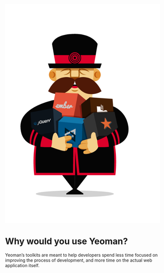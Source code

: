 ![Yeoman Packages](../assets/images/yeoman-packages.png)
# Why would you use Yeoman?

Yeoman’s toolkits are meant to help developers spend less time focused on improving the process of development, and more time on the actual web application itself.
